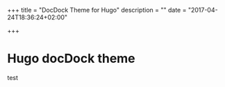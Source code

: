 +++
title = "DocDock Theme for Hugo"
description = ""
date = "2017-04-24T18:36:24+02:00"

+++

# Hugo docDock theme


test